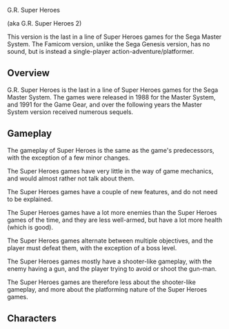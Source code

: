 G.R. Super Heroes

(aka G.R. Super Heroes 2)

  
This version is the last in a line of Super Heroes games for the Sega Master System. The Famicom version, unlike the Sega Genesis version, has no sound, but is instead a single-player action-adventure/platformer.  
  

## Overview

G.R. Super Heroes is the last in a line of Super Heroes games for the Sega Master System. The games were released in 1988 for the Master System, and 1991 for the Game Gear, and over the following years the Master System version received numerous sequels.  
  

## Gameplay

The gameplay of Super Heroes is the same as the game's predecessors, with the exception of a few minor changes.  
  
The Super Heroes games have very little in the way of game mechanics, and would almost rather not talk about them.   
     

The Super Heroes games have a couple of new features, and do not need to be explained.  
   
The Super Heroes games have a lot more enemies than the Super Heroes games of the time, and they are less well-armed, but have a lot more health (which is good).  
   
The Super Heroes games alternate between multiple objectives, and the player must defeat them, with the exception of a boss level.  
  
The Super Heroes games mostly have a shooter-like gameplay, with the enemy having a gun, and the player trying to avoid or shoot the gun-man.    
  
The Super Heroes games are therefore less about the shooter-like gameplay, and more about the platforming nature of the Super Heroes games.   
  

## Characters
